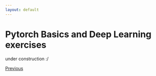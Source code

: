 ```yaml
---
layout: default
---
```


# Pytorch Basics and Deep Learning exercises

under construction :/

<div class="pagination">
  <a href="{{ '/Phys/CP/CP_content.html' | relative_url }}" class="prev-button">Previous</a>
</div>